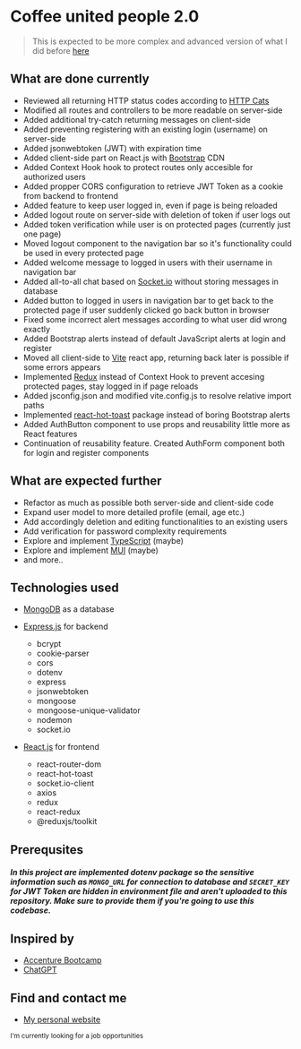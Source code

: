 # Coffee united people 2.0

> This is expected to be more complex and advanced version of what I did before [here](https://github.com/LaSTiqq/coffee-united-people)

## What are done currently

- Reviewed all returning HTTP status codes according to [HTTP Cats](https://http.cat/)
- Modified all routes and controllers to be more readable on server-side
- Added additional try-catch returning messages on client-side
- Added preventing registering with an existing login (username) on server-side
- Added jsonwebtoken (JWT) with expiration time
- Added client-side part on React.js with [Bootstrap](https://getbootstrap.com/) CDN
- Added Context Hook hook to protect routes only accesible for authorized users
- Added propper CORS configuration to retrieve JWT Token as a cookie from backend to frontend
- Added feature to keep user logged in, even if page is being reloaded
- Added logout route on server-side with deletion of token if user logs out
- Added token verification while user is on protected pages (currently just one page)
- Moved logout component to the navigation bar so it's functionality could be used in every protected page
- Added welcome message to logged in users with their username in navigation bar
- Added all-to-all chat based on [Socket.io](https://socket.io/) without storing messages in database
- Added button to logged in users in navigation bar to get back to the protected page if user suddenly clicked go back button in browser
- Fixed some incorrect alert messages according to what user did wrong exactly
- Added Bootstrap alerts instead of default JavaScript alerts at login and register
- Moved all client-side to [Vite](https://vitejs.dev/) react app, returning back later is possible if some errors appears
- Implemented [Redux](https://react-redux.js.org/) instead of Context Hook to prevent accesing protected pages, stay logged in if page reloads
- Added jsconfig.json and modified vite.config.js to resolve relative import paths
- Implemented [react-hot-toast](https://react-hot-toast.com/) package instead of boring Bootstrap alerts
- Added AuthButton component to use props and reusability little more as React features
- Continuation of reusability feature. Created AuthForm component both for login and register components

## What are expected further

- Refactor as much as possible both server-side and client-side code
- Expand user model to more detailed profile (email, age etc.)
- Add accordingly deletion and editing functionalities to an existing users
- Add verification for password complexity requirements
- Explore and implement [TypeScript](https://www.typescriptlang.org/) (maybe)
- Explore and implement [MUI](https://mui.com/) (maybe)
- and more..

## Technologies used

- [MongoDB](https://www.mongodb.com/) as a database
- [Express.js](https://expressjs.com/) for backend

  - bcrypt
  - cookie-parser
  - cors
  - dotenv
  - express
  - jsonwebtoken
  - mongoose
  - mongoose-unique-validator
  - nodemon
  - socket.io

- [React.js](https://reactjs.org/) for frontend

  - react-router-dom
  - react-hot-toast
  - socket.io-client
  - axios
  - redux
  - react-redux
  - @reduxjs/toolkit

## Prerequsites

##### In this project are implemented dotenv package so the sensitive information such as `MONGO_URL` for connection to database and `SECRET_KEY` for JWT Token are hidden in environment file and aren't uploaded to this repository. Make sure to provide them if you're going to use this codebase.

## Inspired by

- [Accenture Bootcamp](https://bootcamp.lv/)
- [ChatGPT](https://chat.openai.com/chat)

## Find and contact me

- [My personal website](https://laurisstirna.eu.pythonanywhere.com/)

<sub>I'm currently looking for a job opportunities</sub>
